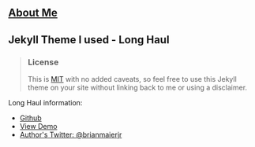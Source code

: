 ## [About Me](https://griiid.github.io/about)

## Jekyll Theme I used - Long Haul

> ### License
> This is [MIT](LICENSE) with no added caveats, so feel free to use this Jekyll theme on your site without linking back to me or using a disclaimer.

Long Haul information:

- [Github](https://github.com/brianmaierjr/long-haul)
- [View Demo](http://brianmaierjr.com/long-haul)
- [Author's Twitter: @brianmaierjr](https://twitter.com/brianmaierjr)